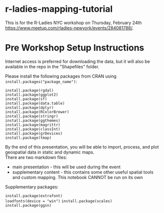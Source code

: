 # r-ladies-mapping-tutorial

This is for the R-Ladies NYC workshop on Thursday, February 24th https://www.meetup.com/rladies-newyork/events/284081788/.

# Pre Workshop Setup Instructions

Internet access is preferred for downloading the data, but it will also be available in the repo in the "Shapefiles" folder.

Please install the following packages from CRAN using `install.packages("package_name")`:

`install.package(rgdal)`  
`install.package(ggplot2)`  
`install.package(sf)`  
`install.package(data.table)`  
`install.package(dplyr)`  
`install.package(RColorBrewer)`  
`install.package(stringr)`  
`install.package(ggthemes)`  
`install.package(magrittr)`  
`install.package(classInt)`  
`install.package(grDevices)`  
`install.package(tmap)`    



By the end of this presentation, you will be able to import, process, and plot geospatial data in static and dynamic maps.  
There are two markdown files:  
- main presentation  - this will be used during the event
- supplementary content - this contains some other useful spatial tools and custom mapping. This notebook CANNOT be run on its own


Supplementary packages:

`install.package(extrafont)`  
`loadfonts(device = "win")`
`install.package(scales)`  
`install.package(ggsn)`
